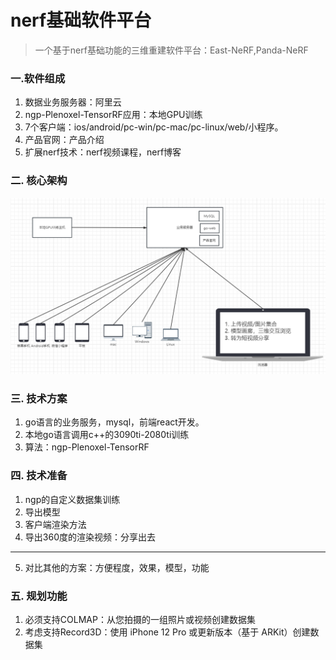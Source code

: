 # nerf基础软件平台
> 一个基于nerf基础功能的三维重建软件平台：East-NeRF,Panda-NeRF

### 一.软件组成
1. 数据业务服务器：阿里云
2. ngp-Plenoxel-TensorRF应用：本地GPU训练
3. 7个客户端：ios/android/pc-win/pc-mac/pc-linux/web/小程序。
4. 产品官网：产品介绍
5. 扩展nerf技术：nerf视频课程，nerf博客

### 二. 核心架构
![](.images/de3ec856.png)

### 三. 技术方案
1. go语言的业务服务，mysql，前端react开发。
2. 本地go语言调用c++的3090ti-2080ti训练
3. 算法：ngp-Plenoxel-TensorRF

### 四. 技术准备
1. ngp的自定义数据集训练
2. 导出模型
3. 客户端渲染方法
4. 导出360度的渲染视频：分享出去
---
5. 对比其他的方案：方便程度，效果，模型，功能

### 五. 规划功能
1. 必须支持COLMAP：从您拍摄的一组照片或视频创建数据集
2. 考虑支持Record3D：使用 iPhone 12 Pro 或更新版本（基于 ARKit）创建数据集


